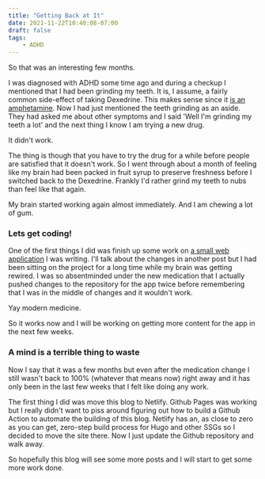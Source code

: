 ```yaml
---
title: "Getting Back at It"
date: 2021-11-22T10:40:08-07:00
draft: false
tags:
    - ADHD
---
```


So that was an interesting few months.

I was diagnosed with ADHD some time ago and during a checkup I mentioned that I had been grinding my teeth. It is, I assume, a fairly common side-effect of taking Dexedrine. This makes sense since it [is an amphetamine](https://en.wikipedia.org/wiki/Dextroamphetamine). Now I had just mentioned the teeth grinding as an aside. They had asked me about other symptoms and I said 'Well I'm grinding my teeth a lot' and the next thing I know I am trying a new drug.

It didn't work.

The thing is though that you have to try the drug for a while before people are satisfied that it doesn't work. So I went through about a month of feeling like my brain had been packed in fruit syrup to preserve freshness before I switched back to the Dexedrine. Frankly I'd rather grind my teeth to nubs than feel like that again.

My brain started working again almost immediately. And I am chewing a lot of gum. 

### Lets get coding!

One of the first things I did was finish up some work on [a small web application](https://coe5alamanc.netlify.app) I was writing. I'll talk about the changes in another post but I had been sitting on the project for a long time while my brain was getting rewired. I was so absentminded under the new medication that I actually pushed changes to the repository for the app twice before remembering that I was in the middle of changes and it wouldn't work. 

Yay modern medicine. 

So it works now and I will be working on getting more content for the app in the next few weeks.

### A mind is a terrible thing to waste

Now I say that it was a few months but even after the medication change I still wasn't back to 100% (whatever that means now) right away and it has only been in the last few weeks that I felt like doing any work.  

The first thing I did was move this blog to Netlify. Github Pages was working but I really didn't want to piss around figuring out how to build a Github Action to automate the building of this blog. Netlify has an, as close to zero as you can get, zero-step build process for Hugo and other SSGs so I decided to move the site there. Now I just update the Github repository and walk away. 

So hopefully this blog will see some more posts and I will start to get some more work done.


